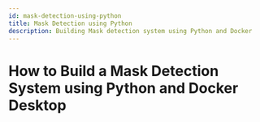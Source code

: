 ```yaml
---
id: mask-detection-using-python
title: Mask Detection using Python
description: Building Mask detection system using Python and Docker
---
```


# How to Build a Mask Detection System using Python and Docker Desktop

